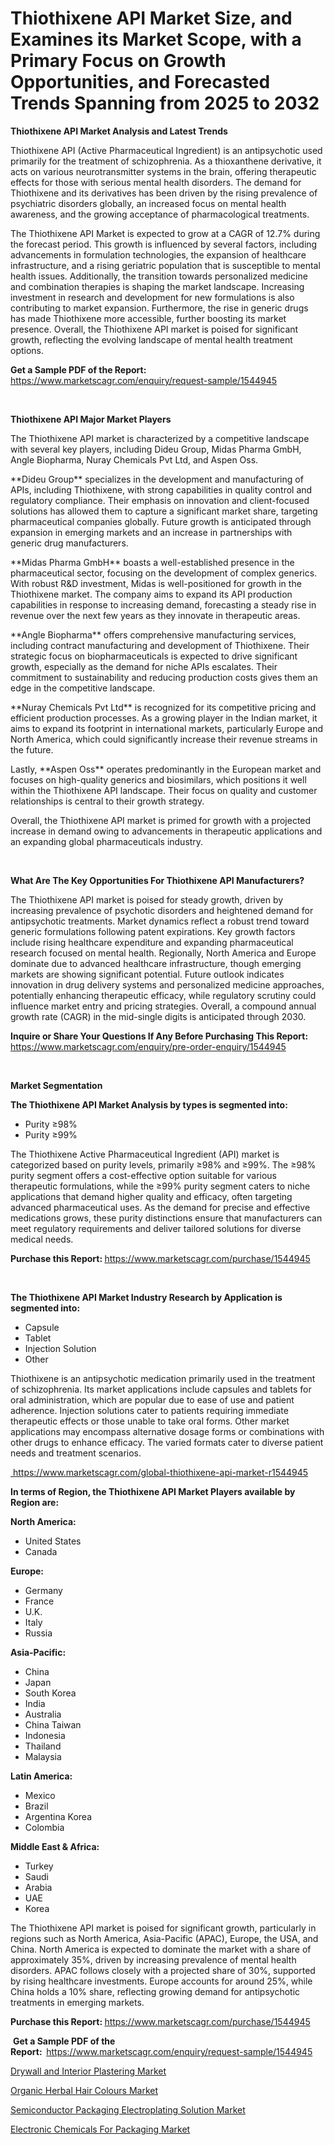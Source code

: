 <p><h1>Thiothixene API Market Size, and Examines its Market Scope, with a Primary Focus on Growth Opportunities, and Forecasted Trends Spanning from 2025 to 2032</h1></p><p><strong>Thiothixene API Market Analysis and Latest Trends</strong></p>
<p><p>Thiothixene API (Active Pharmaceutical Ingredient) is an antipsychotic used primarily for the treatment of schizophrenia. As a thioxanthene derivative, it acts on various neurotransmitter systems in the brain, offering therapeutic effects for those with serious mental health disorders. The demand for Thiothixene and its derivatives has been driven by the rising prevalence of psychiatric disorders globally, an increased focus on mental health awareness, and the growing acceptance of pharmacological treatments.</p><p>The Thiothixene API Market is expected to grow at a CAGR of 12.7% during the forecast period. This growth is influenced by several factors, including advancements in formulation technologies, the expansion of healthcare infrastructure, and a rising geriatric population that is susceptible to mental health issues. Additionally, the transition towards personalized medicine and combination therapies is shaping the market landscape. Increasing investment in research and development for new formulations is also contributing to market expansion. Furthermore, the rise in generic drugs has made Thiothixene more accessible, further boosting its market presence. Overall, the Thiothixene API market is poised for significant growth, reflecting the evolving landscape of mental health treatment options.</p></p>
<p><strong>Get a Sample PDF of the Report:&nbsp;</strong> <a href="https://www.marketscagr.com/enquiry/request-sample/1544945?utm_campaign=2114&utm_medium=2&utm_source=Github&utm_content=ia&utm_term=02042025&utm_id=thiothixene-api">https://www.marketscagr.com/enquiry/request-sample/1544945</a></p>
<p>&nbsp;</p>
<p><strong>Thiothixene API Major Market Players</strong></p>
<p><p>The Thiothixene API market is characterized by a competitive landscape with several key players, including Dideu Group, Midas Pharma GmbH, Angle Biopharma, Nuray Chemicals Pvt Ltd, and Aspen Oss. </p><p>**Dideu Group** specializes in the development and manufacturing of APIs, including Thiothixene, with strong capabilities in quality control and regulatory compliance. Their emphasis on innovation and client-focused solutions has allowed them to capture a significant market share, targeting pharmaceutical companies globally. Future growth is anticipated through expansion in emerging markets and an increase in partnerships with generic drug manufacturers.</p><p>**Midas Pharma GmbH** boasts a well-established presence in the pharmaceutical sector, focusing on the development of complex generics. With robust R&D investment, Midas is well-positioned for growth in the Thiothixene market. The company aims to expand its API production capabilities in response to increasing demand, forecasting a steady rise in revenue over the next few years as they innovate in therapeutic areas.</p><p>**Angle Biopharma** offers comprehensive manufacturing services, including contract manufacturing and development of Thiothixene. Their strategic focus on biopharmaceuticals is expected to drive significant growth, especially as the demand for niche APIs escalates. Their commitment to sustainability and reducing production costs gives them an edge in the competitive landscape.</p><p>**Nuray Chemicals Pvt Ltd** is recognized for its competitive pricing and efficient production processes. As a growing player in the Indian market, it aims to expand its footprint in international markets, particularly Europe and North America, which could significantly increase their revenue streams in the future.</p><p>Lastly, **Aspen Oss** operates predominantly in the European market and focuses on high-quality generics and biosimilars, which positions it well within the Thiothixene API landscape. Their focus on quality and customer relationships is central to their growth strategy. </p><p>Overall, the Thiothixene API market is primed for growth with a projected increase in demand owing to advancements in therapeutic applications and an expanding global pharmaceuticals industry.</p></p>
<p>&nbsp;</p>
<p><strong>What Are The Key Opportunities For Thiothixene API Manufacturers?</strong></p>
<p><p>The Thiothixene API market is poised for steady growth, driven by increasing prevalence of psychotic disorders and heightened demand for antipsychotic treatments. Market dynamics reflect a robust trend toward generic formulations following patent expirations. Key growth factors include rising healthcare expenditure and expanding pharmaceutical research focused on mental health. Regionally, North America and Europe dominate due to advanced healthcare infrastructure, though emerging markets are showing significant potential. Future outlook indicates innovation in drug delivery systems and personalized medicine approaches, potentially enhancing therapeutic efficacy, while regulatory scrutiny could influence market entry and pricing strategies. Overall, a compound annual growth rate (CAGR) in the mid-single digits is anticipated through 2030.</p></p>
<p><strong>Inquire or Share Your Questions If Any Before Purchasing This Report:</strong> <a href="https://www.marketscagr.com/enquiry/pre-order-enquiry/1544945?utm_campaign=2114&utm_medium=2&utm_source=Github&utm_content=ia&utm_term=02042025&utm_id=thiothixene-api">https://www.marketscagr.com/enquiry/pre-order-enquiry/1544945</a></p>
<p>&nbsp;</p>
<p><strong>Market Segmentation</strong></p>
<p><strong>The Thiothixene API Market Analysis by types is segmented into:</strong></p>
<p><ul><li>Purity ≥98%</li><li>Purity ≥99%</li></ul></p>
<p><p>The Thiothixene Active Pharmaceutical Ingredient (API) market is categorized based on purity levels, primarily ≥98% and ≥99%. The ≥98% purity segment offers a cost-effective option suitable for various therapeutic formulations, while the ≥99% purity segment caters to niche applications that demand higher quality and efficacy, often targeting advanced pharmaceutical uses. As the demand for precise and effective medications grows, these purity distinctions ensure that manufacturers can meet regulatory requirements and deliver tailored solutions for diverse medical needs.</p></p>
<p><strong>Purchase this Report:&nbsp;</strong><a href="https://www.marketscagr.com/purchase/1544945?utm_campaign=2114&utm_medium=2&utm_source=Github&utm_content=ia&utm_term=02042025&utm_id=thiothixene-api">https://www.marketscagr.com/purchase/1544945</a></p>
<p>&nbsp;</p>
<p><strong>The Thiothixene API Market Industry Research by Application is segmented into:</strong></p>
<p><ul><li>Capsule</li><li>Tablet</li><li>Injection Solution</li><li>Other</li></ul></p>
<p><p>Thiothixene is an antipsychotic medication primarily used in the treatment of schizophrenia. Its market applications include capsules and tablets for oral administration, which are popular due to ease of use and patient adherence. Injection solutions cater to patients requiring immediate therapeutic effects or those unable to take oral forms. Other market applications may encompass alternative dosage forms or combinations with other drugs to enhance efficacy. The varied formats cater to diverse patient needs and treatment scenarios.</p></p>
<p><a href="https://www.marketscagr.com/global-thiothixene-api-market-r1544945?utm_campaign=2114&utm_medium=2&utm_source=Github&utm_content=ia&utm_term=02042025&utm_id=thiothixene-api">&nbsp;https://www.marketscagr.com/global-thiothixene-api-market-r1544945</a></p>
<p><strong>In terms of Region, the Thiothixene API Market Players available by Region are:</strong></p>
<p>
    <p> <strong> North America: </strong>
        <ul>
            <li>United States</li>
            <li>Canada</li>
        </ul>
        </p> 
    <p> <strong> Europe: </strong>
        <ul>
            <li>Germany</li>
            <li>France</li>
            <li>U.K.</li>
            <li>Italy</li>
            <li>Russia</li>
        </ul>
        </p> 
    <p> <strong> Asia-Pacific: </strong>
        <ul>
            <li>China</li>
            <li>Japan</li>
            <li>South Korea</li>
            <li>India</li>
            <li>Australia</li>
            <li>China Taiwan</li>
            <li>Indonesia</li>
            <li>Thailand</li>
            <li>Malaysia</li>
        </ul>
        </p> 
    <p> <strong> Latin America: </strong>
        <ul>
            <li>Mexico</li>
            <li>Brazil</li>
            <li>Argentina Korea</li>
            <li>Colombia</li>
        </ul>
        </p> 
    <p> <strong> Middle East & Africa: </strong>
        <ul>
            <li>Turkey</li>
            <li>Saudi</li>
            <li>Arabia</li>
            <li>UAE</li>
            <li>Korea</li>
        </ul>
    </p>
    </p>
<p><p>The Thiothixene API market is poised for significant growth, particularly in regions such as North America, Asia-Pacific (APAC), Europe, the USA, and China. North America is expected to dominate the market with a share of approximately 35%, driven by increasing prevalence of mental health disorders. APAC follows closely with a projected share of 30%, supported by rising healthcare investments. Europe accounts for around 25%, while China holds a 10% share, reflecting growing demand for antipsychotic treatments in emerging markets.</p></p>
<p><strong>Purchase this Report: </strong><a href="https://www.marketscagr.com/purchase/1544945?utm_campaign=2114&utm_medium=2&utm_source=Github&utm_content=ia&utm_term=02042025&utm_id=thiothixene-api">https://www.marketscagr.com/purchase/1544945</a></p>
<p>&nbsp;<strong>Get a Sample PDF of the Report:&nbsp;&nbsp;</strong><a href="https://www.marketscagr.com/enquiry/request-sample/1544945?utm_campaign=2114&utm_medium=2&utm_source=Github&utm_content=ia&utm_term=02042025&utm_id=thiothixene-api">https://www.marketscagr.com/enquiry/request-sample/1544945</a></p>
<p><strong></strong></p>
<p><p><a href="https://github.com/sionepeppess/Market-Research-Report-List-1/blob/main/drywall-and-interior-plastering-market.md?utm_campaign=2114&utm_medium=2&utm_source=Github&utm_content=ia&utm_term=02042025&utm_id=thiothixene-api">Drywall and Interior Plastering Market</a></p><p><a href="https://github.com/suzorfazlikb/Market-Research-Report-List-1/blob/main/organic-herbal-hair-colours-market.md?utm_campaign=2114&utm_medium=2&utm_source=Github&utm_content=ia&utm_term=02042025&utm_id=thiothixene-api">Organic Herbal Hair Colours Market</a></p><p><a href="https://github.com/tamvrosiya/Market-Research-Report-List-6/blob/main/semiconductor-packaging-electroplating-solution-market.md?utm_campaign=2114&utm_medium=2&utm_source=Github&utm_content=ia&utm_term=02042025&utm_id=thiothixene-api">Semiconductor Packaging Electroplating Solution Market</a></p><p><a href="https://github.com/pizolina/Market-Research-Report-List-7/blob/main/electronic-chemicals-for-packaging-market.md?utm_campaign=2114&utm_medium=2&utm_source=Github&utm_content=ia&utm_term=02042025&utm_id=thiothixene-api">Electronic Chemicals For Packaging Market</a></p></p>
